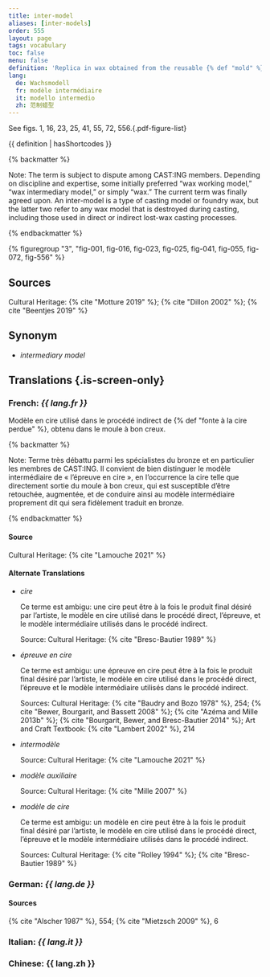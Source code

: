 ```yaml
---
title: inter-model
aliases: [inter-models]
order: 555
layout: page
tags: vocabulary
toc: false
menu: false
definition: 'Replica in wax obtained from the reusable {% def "mold" %} of an original {% def "model" %}. Inter-models are used in indirect {% def "lost-wax casting" %}. Inter-models are often slush molded (fig-016, Case Study 7.) One inter-model may vary from another through additions or changes made in the wax before the {% def "investment" %} is applied.'
lang:
  de: Wachsmodell
  fr: modèle intermédiaire
  it: modello intermedio
  zh: 范制蜡型
---
```


See figs. 1, 16, 23, 25, 41, 55, 72, 556.{.pdf-figure-list}

{{ definition | hasShortcodes }}

{% backmatter %}

Note: The term is subject to dispute among CAST:ING members. Depending on discipline and expertise, some initially preferred “wax working model,” “wax intermediary model,” or simply “wax.” The current term was finally agreed upon. An inter-model is a type of casting model or foundry wax, but the latter two refer to any wax model that is destroyed during casting, including those used in direct or indirect lost-wax casting processes.

{% endbackmatter %}

{% figuregroup "3", "fig-001, fig-016, fig-023, fig-025, fig-041, fig-055, fig-072, fig-556" %}

## Sources

Cultural Heritage: {% cite "Motture 2019" %}; {% cite "Dillon 2002" %}; {% cite "Beentjes 2019" %}

## Synonym

- *intermediary model*

## Translations {.is-screen-only}

<div class="accordion">

### **French**: *{{ lang.fr }}*

Modèle en cire utilisé dans le procédé indirect de {% def "fonte à la cire perdue" %}, obtenu dans le moule à bon creux.

{% backmatter %}

Note: Terme très débattu parmi les spécialistes du bronze et en particulier les membres de CAST:ING. Il convient de bien distinguer le modèle intermédiaire de « l’épreuve en cire », en l’occurrence la cire telle que directement sortie du moule à bon creux, qui est susceptible d’être retouchée, augmentée, et de conduire ainsi au modèle intermédiaire proprement dit qui sera fidèlement traduit en bronze.

{% endbackmatter %}

#### Source

Cultural Heritage: {% cite "Lamouche 2021" %}

#### Alternate Translations

- *cire*

    Ce terme est ambigu: une cire peut être à la fois le produit final désiré par l’artiste, le modèle en cire utilisé dans le procédé direct, l’épreuve, et le modèle intermédiaire utilisés dans le procédé indirect.

    Source: Cultural Heritage: {% cite "Bresc-Bautier 1989" %}

- *épreuve en cire*

    Ce terme est ambigu: une épreuve en cire peut être à la fois le produit final désiré par l’artiste, le modèle en cire utilisé dans le procédé direct, l’épreuve et le modèle intermédiaire utilisés dans le procédé indirect.

    Sources: Cultural Heritage: {% cite "Baudry and Bozo 1978" %}, 254; {% cite "Bewer, Bourgarit, and Bassett 2008" %}; {% cite "Azéma and Mille 2013b" %}; {% cite "Bourgarit, Bewer, and Bresc-Bautier 2014" %}; Art and Craft Textbook: {% cite "Lambert 2002" %}, 214

- *intermodèle*

    Source: Cultural Heritage: {% cite "Lamouche 2021" %}

- *modèle auxiliaire*

    Source: Cultural Heritage: {% cite "Mille 2007" %}

- *modèle de cire*

    Ce terme est ambigu: un modèle en cire peut être à la fois le produit final désiré par l’artiste, le modèle en cire utilisé dans le procédé direct, l’épreuve et le modèle intermédiaire utilisés dans le procédé indirect.

    Sources: Cultural Heritage: {% cite "Rolley 1994" %}; {% cite "Bresc-Bautier 1989" %}

### **German**: *{{ lang.de }}*

#### Sources

{% cite "Alscher 1987" %}, 554; {% cite "Mietzsch 2009" %}, 6

### **Italian**: *{{ lang.it }}*

### **Chinese**: {{ lang.zh }}

</div>
